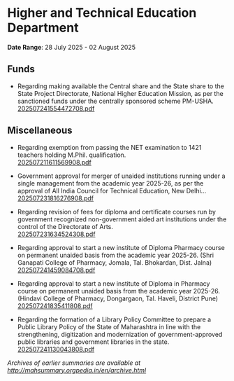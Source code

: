 # Higher and Technical Education Department

**Date Range**: 28 July 2025 - 02 August 2025


## Funds
- Regarding making available the Central share and the State share to the State Project Directorate, National Higher Education Mission, as per the sanctioned funds under the centrally sponsored scheme PM-USHA.\
  [202507241554472708.pdf](https://gr.maharashtra.gov.in/Site/Upload/Government%20Resolutions/English/202507241554472708.pdf)

## Miscellaneous
- Regarding exemption from passing the NET examination to 1421 teachers holding M.Phil. qualification.\
  [202507211611569908.pdf](https://gr.maharashtra.gov.in/Site/Upload/Government%20Resolutions/English/202507211611569908.....pdf)

- Government approval for merger of unaided institutions running under a single management from the academic year 2025-26, as per the approval of All India Council for Technical Education, New Delhi...\
  [202507231816276908.pdf](https://gr.maharashtra.gov.in/Site/Upload/Government%20Resolutions/English/202507231816276908....pdf)

- Regarding revision of fees for diploma and certificate courses run by government recognized non-government aided art institutions under the control of the Directorate of Arts.\
  [202507231634524308.pdf](https://gr.maharashtra.gov.in/Site/Upload/Government%20Resolutions/English/202507231634524308.pdf)

- Regarding approval to start a new institute of Diploma Pharmacy course on permanent unaided basis from the academic year 2025-26. (Shri Ganapati College of Pharmacy, Jomala, Tal. Bhokardan, Dist. Jalna)\
  [202507241459084708.pdf](https://gr.maharashtra.gov.in/Site/Upload/Government%20Resolutions/English/202507241459084708.pdf)

- Regarding approval to start a new institute of Diploma in Pharmacy course on permanent unaided basis from the academic year 2025-26. (Hindavi College of Pharmacy, Dongargaon, Tal. Haveli, District Pune)\
  [202507241835411808.pdf](https://gr.maharashtra.gov.in/Site/Upload/Government%20Resolutions/English/202507241835411808.pdf)

- Regarding the formation of a Library Policy Committee to prepare a Public Library Policy of the State of Maharashtra in line with the strengthening, digitization and modernization of government-approved public libraries and government libraries in the state.\
  [202507241130043808.pdf](https://gr.maharashtra.gov.in/Site/Upload/Government%20Resolutions/English/202507241130043808.pdf)


*Archives of earlier summaries are available at http://mahsummary.orgpedia.in/en/archive.html*